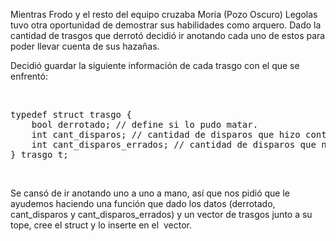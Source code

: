 <p dir="ltr" id="docs-internal-guid-aae28e7f-7fff-3c66-f198-91a3ea6cb5a6"><span style="font-size: 11pt;color: #000000;background-color: transparent;vertical-align: baseline;"></span>Mientras Frodo y el resto del equipo cruzaba Moria (Pozo Oscuro) Legolas tuvo otra oportunidad de demostrar sus habilidades como arquero. Dado la cantidad de trasgos que derrotó decidió ir anotando cada uno de estos para poder llevar cuenta de sus hazañas.</p><p dir="ltr">Decidió guardar la siguiente información de cada trasgo con el que se enfrentó:</p><div><br/></div><pre>typedef struct trasgo {<br/>    bool derrotado; // define si lo pudo matar.<br/>    int cant_disparos; // cantidad de disparos que hizo contra ese trasgo.<br/>    int cant_disparos_errados; // cantidad de disparos que no dieron al objetivo.<br/>} trasgo_t;<br/></pre><p><br/></p><p dir="ltr">Se cansó de ir anotando uno a uno a mano, así que nos pidió que le ayudemos haciendo una función que dado los datos (derrotado, cant_disparos y cant_disparos_errados) y un vector de trasgos junto a su tope, cree el struct y lo inserte en el  vector.<span style="font-size: 11pt;color: #000000;background-color: transparent;vertical-align: baseline;"></span></p>